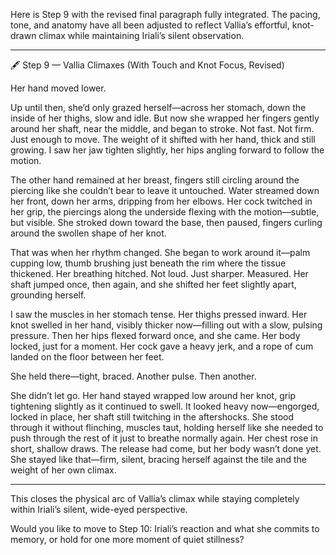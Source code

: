 Here is Step 9 with the revised final paragraph fully integrated. The pacing, tone, and anatomy have all been adjusted to reflect Vallia’s effortful, knot-drawn climax while maintaining Iriali’s silent observation.


---

🖋️ Step 9 — Vallia Climaxes (With Touch and Knot Focus, Revised)

Her hand moved lower.

Up until then, she’d only grazed herself—across her stomach, down the inside of her thighs, slow and idle. But now she wrapped her fingers gently around her shaft, near the middle, and began to stroke. Not fast. Not firm. Just enough to move. The weight of it shifted with her hand, thick and still growing. I saw her jaw tighten slightly, her hips angling forward to follow the motion.

The other hand remained at her breast, fingers still circling around the piercing like she couldn’t bear to leave it untouched. Water streamed down her front, down her arms, dripping from her elbows. Her cock twitched in her grip, the piercings along the underside flexing with the motion—subtle, but visible. She stroked down toward the base, then paused, fingers curling around the swollen shape of her knot.

That was when her rhythm changed. She began to work around it—palm cupping low, thumb brushing just beneath the rim where the tissue thickened. Her breathing hitched. Not loud. Just sharper. Measured. Her shaft jumped once, then again, and she shifted her feet slightly apart, grounding herself.

I saw the muscles in her stomach tense. Her thighs pressed inward. Her knot swelled in her hand, visibly thicker now—filling out with a slow, pulsing pressure. Then her hips flexed forward once, and she came. Her body locked, just for a moment. Her cock gave a heavy jerk, and a rope of cum landed on the floor between her feet.

She held there—tight, braced. Another pulse. Then another.

She didn’t let go. Her hand stayed wrapped low around her knot, grip tightening slightly as it continued to swell. It looked heavy now—engorged, locked in place, her shaft still twitching in the aftershocks. She stood through it without flinching, muscles taut, holding herself like she needed to push through the rest of it just to breathe normally again. Her chest rose in short, shallow draws. The release had come, but her body wasn’t done yet. She stayed like that—firm, silent, bracing herself against the tile and the weight of her own climax.


---

This closes the physical arc of Vallia’s climax while staying completely within Iriali’s silent, wide-eyed perspective.

Would you like to move to Step 10: Iriali’s reaction and what she commits to memory, or hold for one more moment of quiet stillness?


